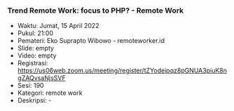 ### Trend Remote Work: focus to PHP? - Remote Work

- Waktu: Jumat, 15 April 2022
- Pukul: 21:00
- Pemateri: Eko Suprapto Wibowo - remoteworker.id
- Slide: empty
- Video: empty
- Registrasi: https://us06web.zoom.us/meeting/register/tZYodeipqz8pGNUA3piuK8ngZAQvsaNjsSVF
- Sesi: 190
- Kategori: remote work
- Deskripsi: -
